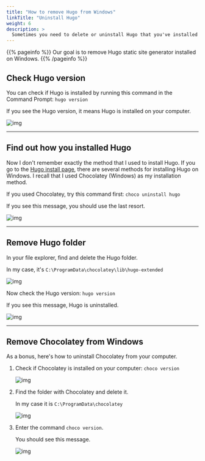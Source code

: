 ```yaml
---
title: "How to remove Hugo from Windows"
linkTitle: "Uninstall Hugo"
weight: 6
description: >
  Sometimes you need to delete or uninstall Hugo that you've installed on Windows. I failed to find the instructions on the internet. Here's the way to remove Hugo from your computer.
---
```


{{% pageinfo %}}
Our goal is to remove Hugo static site generator installed on Windows.
{{% /pageinfo %}}

## Check Hugo version

You can check if Hugo is installed by running this command in the Command Prompt: `hugo version`

If you see the Hugo version, it means Hugo is installed on your computer.

![img](/img/hugo-version.png)

---

## Find out how you installed Hugo

Now I don't remember exactly the method that I used to install Hugo. If you go to the [Hugo install page](https://gohugo.io/getting-started/installing/), there are several methods for installing Hugo on Windows. I recall that I used Chocolatey (Windows) as my installation method.

If you used Chocolatey, try this command first: `choco uninstall hugo`

If you see this message, you should use the last resort.

![img](/img/choco-uninstall.png)

---

## Remove Hugo folder

In your file explorer, find and delete the Hugo folder.

In my case, it's `C:\ProgramData\chocolatey\lib\hugo-extended`

![img](/img/hugo-folder.png)

Now check the Hugo version: `hugo version`

If you see this message, Hugo is uninstalled.

![img](/img/hugo-uninstalled.png)

---

## Remove Chocolatey from Windows

As a bonus, here's how to uninstall Chocolatey from your computer.

1. Check if Chocolatey is installed on your computer: `choco version`

    ![img](/img/choco-version.png)

2. Find the folder with Chocolatey and delete it.

    In my case it is `C:\ProgramData\chocolatey`

    ![img](/img/choco-folder.png)

3. Enter the command `choco version`.
    
    You should see this message.

    ![img](/img/choco-not-installed.png)